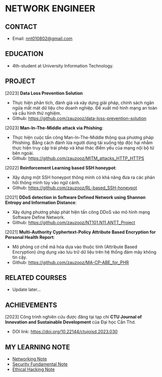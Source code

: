 # NETWORK ENGINEER

## CONTACT

- Email: <nnt010802@gmail.com>

## EDUCATION

- 4th-student at University Information Technology.

## PROJECT

[2023] **Data Loss Prevention Solution**

- Thực hiện phân tích, đánh giá và xây dựng giải pháp, chính sách ngăn ngừa mất mát dữ liệu cho doanh nghiệp. Đề xuất mô hình mạng an toàn và cấu hình thử nghiệm.
- Github: <https://github.com/zauzooz/data-loss-prevention-solution>

[2023] **Man-In-The-Middle attack via Phishing**:

- Thực hiện cuộc tấn công Man-In-The-Middle thông qua phương pháp Phishing. Bằng cách đánh lừa người dùng tải xuống tệp độc hại nhằm thực hiện truy cập trái phép và khai thác điểm yếu của mạng nội bộ từ bên ngoài.
- Github: <https://github.com/zauzooz/MITM_attacks_HTTP_HTTPS>

[2022] **Reinforcement Learning based SSH honeypot**:

- Xây dựng một SSH honeypot thông minh có khả năng đưa ra các phản hồi thông mình tùy vào ngữ cảnh.
- Github: <https://github.com/zauzooz/RL-based_SSH-honeypot>

[2021] **DDoS detection in Software Defined Network using Shannon Entropy and Information Distance**:

- Xây dựng phương pháp phát hiện tấn công DDoS vào mô hình mạng Software Define Network.
- Github: <https://github.com/zauzooz/NT101.N11.ANTT_Project>

[2021] **Multi-Authority Cyphertext-Policy Attribute Based Encryption for Personal Health Report**:

- Mô phỏng cơ chế mã hóa dựa vào thuộc tính (Attribute Based Encryption) ứng dụng vào lưu trữ dữ liệu trên hệ thống đám mây không tin cậy.
- Github: <https://github.com/zauzooz/MA-CP-ABE_for_PHR>

## RELATED COURSES

- Update later...

## ACHIEVEMENTS

[2023] Công trình nghiên cứu được đăng tại tạp chí **CTU Journal of Innovation and Sustainable Development** của Đại học Cần Thơ.

- DOI link: <https://doi.org/10.22144/ctujoisd.2023.030>

## MY LEARNING NOTE

- [Networking Note](/network_engineer_dream/index.md)
- [Security Fundamental Note](/security_fundamental/index.md)
- [Ethical Hacking Note](/ethical_hacking/index.md)
